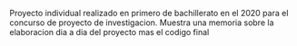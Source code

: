 Proyecto individual realizado en primero de bachillerato en el 2020 para el concurso de proyecto de investigacion.
Muestra una memoria sobre la elaboracion dia a dia del proyecto mas el codigo final

